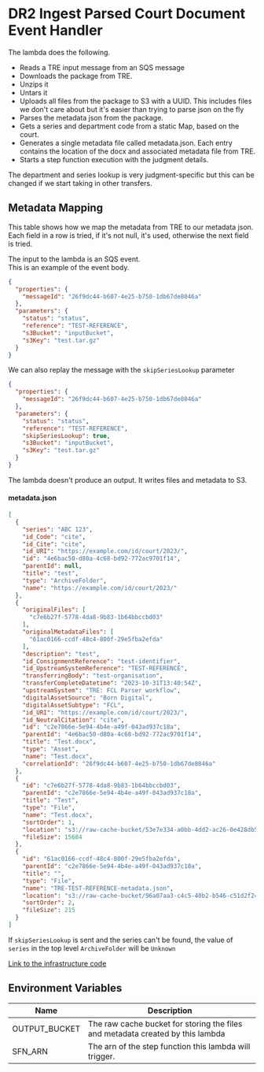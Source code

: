 # DR2 Ingest Parsed Court Document Event Handler

The lambda does the following.

* Reads a TRE input message from an SQS message
* Downloads the package from TRE.
* Unzips it
* Untars it
* Uploads all files from the package to S3 with a UUID. This includes files we don't care about but it's easier than
  trying to parse json on the fly
* Parses the metadata json from the package.
* Gets a series and department code from a static Map, based on the court.
* Generates a single metadata file called metadata.json. Each entry contains the location of the docx and associated
  metadata file from TRE.
* Starts a step function execution with the judgment details.

The department and series lookup is very judgment-specific but this can be changed if we start taking in other
transfers.

## Metadata Mapping

This table shows how we map the metadata from TRE to our metadata json.  
Each field in a row is tried, if it's not null, it's used, otherwise the next field is tried.

The input to the lambda is an SQS event.  
This is an example of the event body.

```json
{
  "properties": {
    "messageId": "26f9dc44-b607-4e25-b750-1db67de8046a"
  },
  "parameters": {
    "status": "status",
    "reference": "TEST-REFERENCE",
    "s3Bucket": "inputBucket",
    "s3Key": "test.tar.gz"
  }
}
```

We can also replay the message with the `skipSeriesLookup` parameter

```json
{
  "properties": {
    "messageId": "26f9dc44-b607-4e25-b750-1db67de8046a"
  },
  "parameters": {
    "status": "status",
    "reference": "TEST-REFERENCE",
    "skipSeriesLookup": true,
    "s3Bucket": "inputBucket",
    "s3Key": "test.tar.gz"
  }
}
```

The lambda doesn't produce an output. It writes files and metadata to S3.

#### metadata.json

```json
[
  {
    "series": "ABC 123",
    "id_Code": "cite",
    "id_Cite": "cite",
    "id_URI": "https://example.com/id/court/2023/",
    "id": "4e6bac50-d80a-4c68-bd92-772ac9701f14",
    "parentId": null,
    "title": "test",
    "type": "ArchiveFolder",
    "name": "https://example.com/id/court/2023/"
  },
  {
    "originalFiles": [
      "c7e6b27f-5778-4da8-9b83-1b64bbccbd03"
    ],
    "originalMetadataFiles": [
      "61ac0166-ccdf-48c4-800f-29e5fba2efda"
    ],
    "description": "test",
    "id_ConsignmentReference": "test-identifier",
    "id_UpstreamSystemReference": "TEST-REFERENCE",
    "transferringBody": "test-organisation",
    "transferCompleteDatetime": "2023-10-31T13:40:54Z",
    "upstreamSystem": "TRE: FCL Parser workflow",
    "digitalAssetSource": "Born Digital",
    "digitalAssetSubtype": "FCL",
    "id_URI": "https://example.com/id/court/2023/",
    "id_NeutralCitation": "cite",
    "id": "c2e7866e-5e94-4b4e-a49f-043ad937c18a",
    "parentId": "4e6bac50-d80a-4c68-bd92-772ac9701f14",
    "title": "Test.docx",
    "type": "Asset",
    "name": "Test.docx",
    "correlationId": "26f9dc44-b607-4e25-b750-1db67de8046a"
  },
  {
    "id": "c7e6b27f-5778-4da8-9b83-1b64bbccbd03",
    "parentId": "c2e7866e-5e94-4b4e-a49f-043ad937c18a",
    "title": "Test",
    "type": "File",
    "name": "Test.docx",
    "sortOrder": 1,
    "location": "s3://raw-cache-bucket/53e7e334-a0bb-4dd2-ac26-0e428db56982",
    "fileSize": 15684
  },
  {
    "id": "61ac0166-ccdf-48c4-800f-29e5fba2efda",
    "parentId": "c2e7866e-5e94-4b4e-a49f-043ad937c18a",
    "title": "",
    "type": "File",
    "name": "TRE-TEST-REFERENCE-metadata.json",
    "location": "s3://raw-cache-bucket/96a07aa3-c4c5-40b2-b546-c51d2f24dce3",
    "sortOrder": 2,
    "fileSize": 215
  }
]
```

If `skipSeriesLookup` is sent and the series can't be found, the value of `series` in the top level `ArchiveFolder` will be `Unknown` 

[Link to the infrastructure code](https://github.com/nationalarchives/dp-terraform-environments/blob/main/ingest_parsed_court_document_event_handler.tf)

## Environment Variables

| Name          | Description                                                                    |
|---------------|--------------------------------------------------------------------------------|
| OUTPUT_BUCKET | The raw cache bucket for storing the files and metadata created by this lambda |
| SFN_ARN       | The arn of the step function this lambda will trigger.                         |
